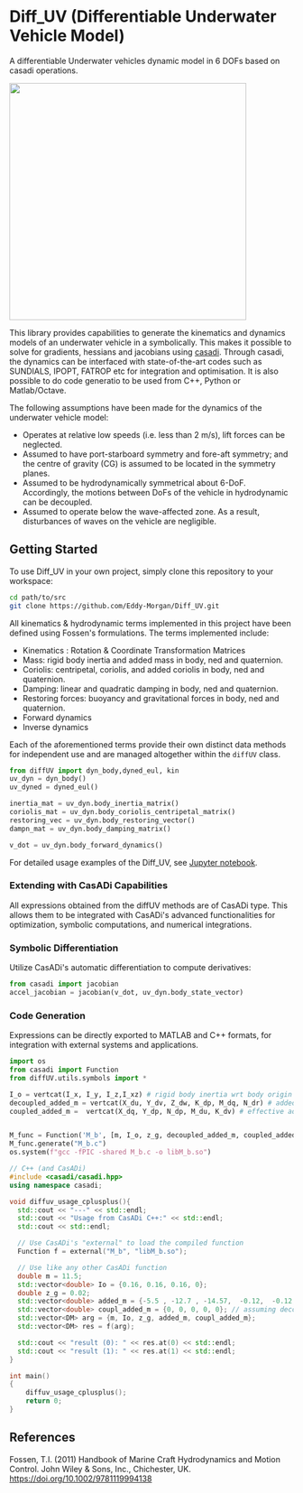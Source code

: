 # Diff_UV (Differentiable Underwater Vehicle Model)
A differentiable Underwater vehicles dynamic model in 6 DOFs based on casadi operations.

<!-- ![alt text]() -->
<img src="./images/BlueRobotics%202018b.png" width="420"/>

This library provides capabilities to generate the kinematics and dynamics models of an underwater vehicle in a symbolically.
This makes it possible to solve for gradients, hessians and jacobians using [casadi](https://web.casadi.org/). 
Through casadi, the dynamics can be interfaced with state-of-the-art codes such as SUNDIALS, IPOPT, FATROP etc for integration and optimisation. It is also possible to do code generatio to be used from C++, Python or Matlab/Octave. 

The following assumptions have been made for the dynamics
of the underwater vehicle model:

* Operates at relative low speeds (i.e. less than 2 m/s), lift
forces can be neglected.
* Assumed to have port-starboard symmetry and fore-aft
symmetry; and the centre of gravity (CG) is assumed to be located in the symmetry
planes.
* Assumed to be hydrodynamically symmetrical about 6-DoF.
Accordingly, the motions between DoFs of the vehicle in hydrodynamic can be
decoupled.
* Assumed to operate below the wave-affected zone. As a result,
disturbances of waves on the vehicle are negligible.

## Getting Started
To use Diff_UV in your own project, simply clone this
repository to your workspace:

```bash
cd path/to/src
git clone https://github.com/Eddy-Morgan/Diff_UV.git
```

All kinematics & hydrodynamic terms implemented in this project have been defined using Fossen's formulations. The terms implemented include:
- Kinematics : Rotation & Coordinate Transformation Matrices
- Mass: rigid body inertia and added mass in body, ned and quaternion.
- Coriolis: centripetal, coriolis, and added coriolis in body, ned and quaternion.
- Damping: linear and quadratic damping in body, ned and quaternion.
- Restoring forces: buoyancy and gravitational forces in body, ned and quaternion.
- Forward dynamics
- Inverse dynamics

Each of the aforementioned terms provide their own distinct data methods for independent use
and are managed altogether within the `diffUV` class. 

```python
from diffUV import dyn_body,dyned_eul, kin
uv_dyn = dyn_body()
uv_dyned = dyned_eul()

inertia_mat = uv_dyn.body_inertia_matrix()
coriolis_mat = uv_dyn.body_coriolis_centripetal_matrix()
restoring_vec = uv_dyn.body_restoring_vector()
dampn_mat = uv_dyn.body_damping_matrix()

v_dot = uv_dyn.body_forward_dynamics()
```
For detailed usage examples of the Diff_UV, see [Jupyter notebook](https://github.com/edxmorgan/Diff_UV/blob/main/usage).

### Extending with CasADi Capabilities
All expressions obtained from the diffUV methods are of CasADi type. This allows them to be integrated with CasADi's advanced functionalities for optimization, symbolic computations, and numerical integrations.

### Symbolic Differentiation
Utilize CasADi's automatic differentiation to compute derivatives:
```python
from casadi import jacobian
accel_jacobian = jacobian(v_dot, uv_dyn.body_state_vector)
```

### Code Generation
Expressions can be directly exported to MATLAB and C++ formats, for integration with external systems and applications.
```python
import os
from casadi import Function
from diffUV.utils.symbols import *

I_o = vertcat(I_x, I_y, I_z,I_xz) # rigid body inertia wrt body origin
decoupled_added_m = vertcat(X_du, Y_dv, Z_dw, K_dp, M_dq, N_dr) # added mass in diagonals
coupled_added_m =  vertcat(X_dq, Y_dp, N_dp, M_du, K_dv) # effective added mass in non diagonals 


M_func = Function('M_b', [m, I_o, z_g, decoupled_added_m, coupled_added_m], [inertia_mat]) # for both numerical & symbolic use
M_func.generate("M_b.c")
os.system(f"gcc -fPIC -shared M_b.c -o libM_b.so")
```

```cpp
// C++ (and CasADi)
#include <casadi/casadi.hpp>
using namespace casadi;

void diffuv_usage_cplusplus(){
  std::cout << "---" << std::endl;
  std::cout << "Usage from CasADi C++:" << std::endl;
  std::cout << std::endl;

  // Use CasADi's "external" to load the compiled function
  Function f = external("M_b", "libM_b.so");

  // Use like any other CasADi function
  double m = 11.5;
  std::vector<double> Io = {0.16, 0.16, 0.16, 0};
  double z_g = 0.02;
  std::vector<double> added_m = {-5.5 , -12.7 , -14.57,  -0.12,  -0.12,  -0.12};
  std::vector<double> coupl_added_m = {0, 0, 0, 0, 0}; // assuming decoupling motion
  std::vector<DM> arg = {m, Io, z_g, added_m, coupl_added_m};
  std::vector<DM> res = f(arg);

  std::cout << "result (0): " << res.at(0) << std::endl;
  std::cout << "result (1): " << res.at(1) << std::endl;
}

int main()
{
    diffuv_usage_cplusplus();
    return 0;
}
```

## References
Fossen, T.I. (2011) Handbook of Marine Craft Hydrodynamics and Motion Control. John Wiley & Sons, Inc., Chichester, UK.
https://doi.org/10.1002/9781119994138
